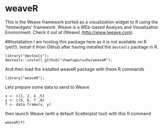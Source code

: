 # weaveR
This is the Weave framework ported as a visualization widget to R using the 'htmlwidgets' framework.
Weave is a WEb-based Analysis and Visualization Environment. Check it out at [Weave] (http://www.iweave.com).

##Installation
I am hosting this package here as it is not available on R (yet!!).
Install it from Github after having installed the `devtools` package in R.

 ```
 library("devtools");
 devtools::install_github("shwetapurushe/weaveR");
 ```

 And then load the installed weaveR package with these R commands
 ```
 library("weaveR");
 ```
 Lets prepare some data to send to Weave    
 ```
 x <- c(1, 2, 4 ,5)
 y <- c(9, 6, 7 ,8)
 f <- data.frame(x, y)
 ```
 then launch Weave (with a default Scatterplot tool) with this R command
 ```
 weaveR(f)
 ```
